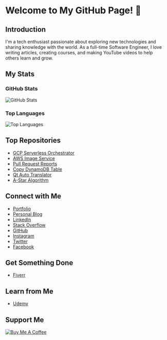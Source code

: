 # Welcome to My GitHub Page! 👋

## Introduction
I'm a tech enthusiast passionate about exploring new technologies and sharing knowledge with the world. As a full-time Software Engineer, I love writing articles, creating courses, and making YouTube videos to help others learn and grow.

## My Stats
### GitHub Stats
![GitHub Stats](https://github-readme-stats.vercel.app/api?username=<your-username>&show_icons=true&theme=dark)

### Top Languages
![Top Languages](https://github-readme-stats.vercel.app/api/top-langs/?username=<your-username>&layout=compact&theme=dark)

## Top Repositories
- [GCP Serverless Orchestrator](https://github.com/<your-username>/gcp-serverless-orchestrator)
- [AWS Image Service](https://github.com/<your-username>/aws-image-service)
- [Pull Request Reports](https://github.com/<your-username>/pull-request-reports)
- [Copy DynamoDB Table](https://github.com/<your-username>/copy-dynamodb-table)
- [Qt Auto Translator](https://github.com/<your-username>/qt-auto-translator)
- [A-Star Algorithm](https://github.com/<your-username>/a-star-algorithm)

## Connect with Me
- [Portfolio](https://your-portfolio.com)
- [Personal Blog](https://your-blog.com)
- [LinkedIn](https://linkedin.com/in/your-profile)
- [Stack Overflow](https://stackoverflow.com/users/your-profile)
- [GitHub](https://github.com/your-username)
- [Instagram](https://instagram.com/your-profile)
- [Twitter](https://twitter.com/your-profile)
- [Facebook](https://facebook.com/your-profile)

## Get Something Done
- [Fiverr](https://fiverr.com/your-profile)

## Learn from Me
- [Udemy](https://udemy.com/your-profile)

## Support Me
[![Buy Me A Coffee](https://img.shields.io/badge/Buy%20Me%20A%20Coffee-Donate-yellow)](https://buymeacoffee.com/your-profile)
